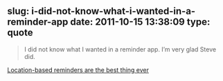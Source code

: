 slug: i-did-not-know-what-i-wanted-in-a-reminder-app
date: 2011-10-15 13:38:09
type: quote
---

> I did not know what I wanted in a reminder app. I’m very glad Steve did.

[Location-based reminders are the best thing ever](http://52tiger.net/location-based-reminders-are-the-best-thing-ever/)
